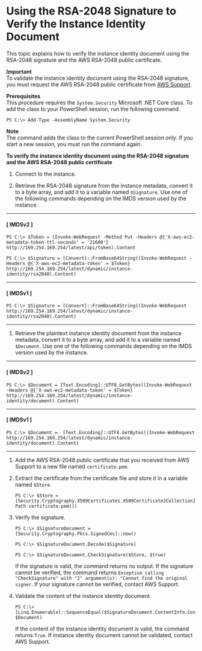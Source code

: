 # Using the RSA\-2048 Signature to Verify the Instance Identity Document<a name="verify-rsa2048"></a>

This topic explains how to verify the instance identity document using the RSA\-2048 signature and the AWS RSA\-2048 public certificate\.

**Important**  
To validate the instance identity document using the RSA\-2048 signature, you must request the AWS RSA\-2048 public certificate from [AWS Support](https://console.aws.amazon.com/support/home#/)\. 

**Prerequisites**  
This procedure requires the `System.Security` Microsoft \.NET Core class\. To add the class to your PowerShell session, run the following command\.

```
PS C:\> Add-Type -AssemblyName System.Security
```

**Note**  
The command adds the class to the current PowerShell session only\. If you start a new session, you must run the command again\.

**To verify the instance identity document using the RSA\-2048 signature and the AWS RSA\-2048 public certificate**

1. Connect to the instance\.

1. Retrieve the RSA\-2048 signature from the instance metadata, convert it to a byte array, and add it to a variable named `$Signature`\. Use one of the following commands depending on the IMDS version used by the instance\.

------
#### [ IMDSv2 ]

   ```
   PS C:\> $Token = (Invoke-WebRequest -Method Put -Headers @{'X-aws-ec2-metadata-token-ttl-seconds' = '21600'} http://169.254.169.254/latest/api/token).Content
   ```

   ```
   PS C:\> $Signature = [Convert]::FromBase64String((Invoke-WebRequest -Headers @{'X-aws-ec2-metadata-token' = $Token} http://169.254.169.254/latest/dynamic/instance-identity/rsa2048).Content)
   ```

------
#### [ IMDSv1 ]

   ```
   PS C:\> $Signature = [Convert]::FromBase64String((Invoke-WebRequest http://169.254.169.254/latest/dynamic/instance-identity/rsa2048).Content)
   ```

------

1. Retrieve the plaintext instance identity document from the instance metadata, convert it to a byte array, and add it to a variable named `$Document`\. Use one of the following commands depending on the IMDS version used by the instance\.

------
#### [ IMDSv2 ]

   ```
   PS C:\> $Document = [Text.Encoding]::UTF8.GetBytes((Invoke-WebRequest -Headers @{'X-aws-ec2-metadata-token' = $Token} http://169.254.169.254/latest/dynamic/instance-identity/document).Content)
   ```

------
#### [ IMDSv1 ]

   ```
   PS C:\> $Document =  [Text.Encoding]::UTF8.GetBytes((Invoke-WebRequest http://169.254.169.254/latest/dynamic/instance-identity/document).Content)
   ```

------

1. Add the AWS RSA\-2048 public certificate that you received from AWS Support to a new file named `certificate.pem`\.

1. Extract the certificate from the certificate file and store it in a variable named `$Store`\.

   ```
   PS C:\> $Store = [Security.Cryptography.X509Certificates.X509Certificate2Collection]::new([Security.Cryptography.X509Certificates.X509Certificate2]::new((Resolve-Path certificate.pem)))
   ```

1. Verify the signature\.

   ```
   PS C:\> $SignatureDocument = [Security.Cryptography.Pkcs.SignedCms]::new()
   ```

   ```
   PS C:\> $SignatureDocument.Decode($Signature)
   ```

   ```
   PS C:\> $SignatureDocument.CheckSignature($Store, $true)
   ```

   If the signature is valid, the command returns no output\. If the signature cannot be verified, the command returns `Exception calling "CheckSignature" with "2" argument(s): "Cannot find the original signer`\. If your signature cannot be verified, contact AWS Support\.

1. Validate the content of the instance identity document\.

   ```
   PS C:\> [Linq.Enumerable]::SequenceEqual($SignatureDocument.ContentInfo.Content, $Document)
   ```

   If the content of the instance identity document is valid, the command returns `True`\. If instance identity document cannot be validated, contact AWS Support\.
